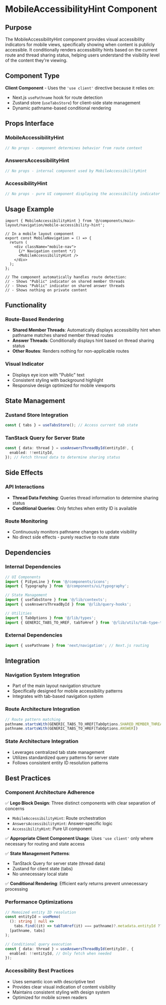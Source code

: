# MobileAccessibilityHint Component

## Purpose

The MobileAccessibilityHint component provides visual accessibility indicators for mobile views, specifically showing when content is publicly accessible. It conditionally renders accessibility hints based on the current route and thread sharing status, helping users understand the visibility level of the content they're viewing.

## Component Type

**Client Component** - Uses the `'use client'` directive because it relies on:
- Next.js `usePathname` hook for route detection
- Zustand store (`useTabsStore`) for client-side state management
- Dynamic pathname-based conditional rendering

## Props Interface

### MobileAccessibilityHint
```typescript
// No props - component determines behavior from route context
```

### AnswersAccessibilityHint
```typescript
// No props - internal component used by MobileAccessibilityHint
```

### AccessibilityHint
```typescript
// No props - pure UI component displaying the accessibility indicator
```

## Usage Example

```tsx
import { MobileAccessibilityHint } from '@/components/main-layout/navigation/mobile-accessibility-hint';

// In a mobile layout component
export const MobileNavigation = () => {
  return (
    <div className="mobile-nav">
      {/* Navigation content */}
      <MobileAccessibilityHint />
    </div>
  );
};

// The component automatically handles route detection:
// - Shows "Public" indicator on shared member threads
// - Shows "Public" indicator on shared answer threads
// - Shows nothing on private content
```

## Functionality

### Route-Based Rendering
- **Shared Member Threads**: Automatically displays accessibility hint when pathname matches shared member thread routes
- **Answer Threads**: Conditionally displays hint based on thread sharing status
- **Other Routes**: Renders nothing for non-applicable routes

### Visual Indicator
- Displays eye icon with "Public" text
- Consistent styling with background highlight
- Responsive design optimized for mobile viewports

## State Management

### Zustand Store Integration
```typescript
const { tabs } = useTabsStore(); // Access current tab state
```

### TanStack Query for Server State
```typescript
const { data: thread } = useAnswersThreadById(entityId!, {
  enabled: !!entityId,
}); // Fetch thread data to determine sharing status
```

## Side Effects

### API Interactions
- **Thread Data Fetching**: Queries thread information to determine sharing status
- **Conditional Queries**: Only fetches when entity ID is available

### Route Monitoring
- Continuously monitors pathname changes to update visibility
- No direct side effects - purely reactive to route state

## Dependencies

### Internal Dependencies
```typescript
// UI Components
import { PiEyeLine } from '@/components/icons';
import { Typography } from '@/components/ui/typography';

// State Management
import { useTabsStore } from '@/lib/contexts';
import { useAnswersThreadById } from '@/lib/query-hooks';

// Utilities
import { TabOptions } from '@/lib/types';
import { GENERIC_TABS_TO_HREF, tabToHref } from '@/lib/utils/tab-type-to-href';
```

### External Dependencies
```typescript
import { usePathname } from 'next/navigation'; // Next.js routing
```

## Integration

### Navigation System Integration
- Part of the main layout navigation structure
- Specifically designed for mobile accessibility patterns
- Integrates with tab-based navigation system

### Route Architecture Integration
```typescript
// Route pattern matching
pathname.startsWith(GENERIC_TABS_TO_HREF[TabOptions.SHARED_MEMBER_THREAD])
pathname.startsWith(GENERIC_TABS_TO_HREF[TabOptions.ANSWER])
```

### State Architecture Integration
- Leverages centralized tab state management
- Utilizes standardized query patterns for server state
- Follows consistent entity ID resolution patterns

## Best Practices

### Component Architecture Adherence

✅ **Lego Block Design**: Three distinct components with clear separation of concerns
- `MobileAccessibilityHint`: Route orchestration
- `AnswersAccessibilityHint`: Answer-specific logic
- `AccessibilityHint`: Pure UI component

✅ **Appropriate Client Component Usage**: Uses `'use client'` only where necessary for routing and state access

✅ **State Management Patterns**: 
- TanStack Query for server state (thread data)
- Zustand for client state (tabs)
- No unnecessary local state

✅ **Conditional Rendering**: Efficient early returns prevent unnecessary processing

### Performance Optimizations
```typescript
// Memoized entity ID resolution
const entityId = useMemo(
  (): string | null =>
    tabs.find((it) => tabToHref(it) === pathname)?.metadata.entityId ?? null,
  [pathname, tabs]
);

// Conditional query execution
const { data: thread } = useAnswersThreadById(entityId!, {
  enabled: !!entityId, // Only fetch when needed
});
```

### Accessibility Best Practices
- Uses semantic icon with descriptive text
- Provides clear visual indication of content visibility
- Maintains consistent styling with design system
- Optimized for mobile screen readers